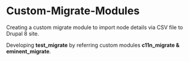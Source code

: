 # Custom-Migrate-Modules
Creating a custom migrate module to import node details via CSV file to Drupal 8 site.

Developing <b>test_migrate</b> by referring custom modules <b>c11n_migrate & eminent_migrate</b>.
